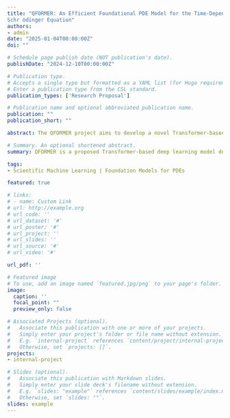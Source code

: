```yaml
---
title: "QFORMER: An Efficient Foundational PDE Model for the Time-Dependent
Schr ̈odinger Equation"
authors:
- admin
date: "2025-01-04T00:00:00Z"
doi: ""

# Schedule page publish date (NOT publication's date).
publishDate: "2024-12-10T00:00:00Z"

# Publication type.
# Accepts a single type but formatted as a YAML list (for Hugo requirements).
# Enter a publication type from the CSL standard.
publication_types: ['Research Proposal']

# Publication name and optional abbreviated publication name.
publication: ""
publication_short: ""

abstract: The QFORMER project aims to develop a novel Transformer-based deep learning model for solving the time-dependent Schrödinger equation with high accuracy and efficiency. Building on advances in multiscale operator transformers (MOTs) and physics-informed neural networks (PINNs), QFORMER integrates elements from POSEIDON and PINNsFormer to capture both temporal dependencies and multiscale quantum phenomena. Unlike previous Transformer-based approaches, which focus on steady-state solutions, QFORMER is designed to generalize across arbitrary electron configurations and initial states, significantly enhancing its applicability in quantum chemistry, condensed matter physics, and materials science. The model is pretrained on analytically solvable quantum systems, including the harmonic oscillator with time-dependent frequency, the Rabi model, and the Landau-Zener problem, ensuring robust performance across diverse Hamiltonians. By leveraging the semi-group property of the Schrödinger equation, QFORMER aims to reduce computational costs and improve scalability, offering a potential breakthrough in quantum mechanical simulations. If successful, this model could revolutionize computational quantum mechanics by providing an efficient, scalable, and generalizable deep learning framework for solving complex quantum systems.

# Summary. An optional shortened abstract.
summary: QFORMER is a proposed Transformer-based deep learning model designed to solve the time-dependent Schrödinger equation by integrating multiscale operator transformers and physics-informed neural networks, aiming for scalable and accurate quantum simulations across diverse electron configurations and initial states.

tags:
- Scientific Machine Learning | Foundation Models for PDEs

featured: true

# links:
# - name: Custom Link
# url: http://example.org
# url_code: ''
# url_dataset: '#'
# url_poster: '#'
# url_project: ''
# url_slides: ''
# url_source: '#'
# url_video: '#'

url_pdf: ''

# Featured image
# To use, add an image named `featured.jpg/png` to your page's folder. 
image:
  caption: ''
  focal_point: ""
  preview_only: false

# Associated Projects (optional).
#   Associate this publication with one or more of your projects.
#   Simply enter your project's folder or file name without extension.
#   E.g. `internal-project` references `content/project/internal-project/index.md`.
#   Otherwise, set `projects: []`.
projects:
- internal-project

# Slides (optional).
#   Associate this publication with Markdown slides.
#   Simply enter your slide deck's filename without extension.
#   E.g. `slides: "example"` references `content/slides/example/index.md`.
#   Otherwise, set `slides: ""`.
slides: example
---
```


<!-- {{% callout note %}}
Create your slides in Markdown - click the *Slides* button to check out the example.
{{% /callout %}}

Add the publication's **full text** or **supplementary notes** here. You can use rich formatting such as including [code, math, and images](https://docs.hugoblox.com/content/writing-markdown-latex/). -->
